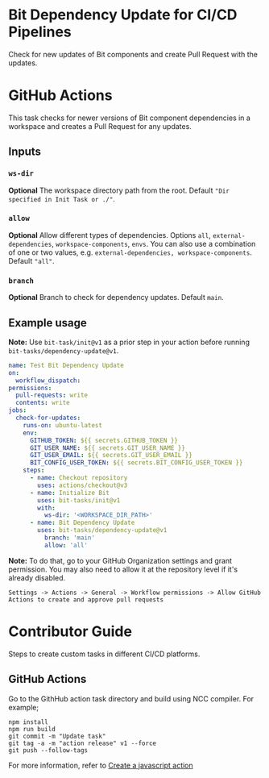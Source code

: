 # Bit Dependency Update for CI/CD Pipelines
Check for new updates of Bit components and create Pull Request with the updates.

# GitHub Actions

This task checks for newer versions of Bit component dependencies in a workspace and creates a Pull Request for any updates.

## Inputs

### `ws-dir`

**Optional** The workspace directory path from the root. Default `"Dir specified in Init Task or ./"`.

### `allow`

**Optional** Allow different types of dependencies. Options `all`, `external-dependencies`, `workspace-components`, `envs`. You can also use a combination of one or two values, e.g. `external-dependencies, workspace-components`. Default `"all"`.

### `branch`

**Optional** Branch to check for dependency updates. Default `main`.

## Example usage

**Note:** Use `bit-task/init@v1` as a prior step in your action before running `bit-tasks/dependency-update@v1`.

```yaml
name: Test Bit Dependency Update
on:
  workflow_dispatch:
permissions:
  pull-requests: write
  contents: write
jobs:
  check-for-updates:
    runs-on: ubuntu-latest
    env:
      GITHUB_TOKEN: ${{ secrets.GITHUB_TOKEN }}
      GIT_USER_NAME: ${{ secrets.GIT_USER_NAME }}
      GIT_USER_EMAIL: ${{ secrets.GIT_USER_EMAIL }}
      BIT_CONFIG_USER_TOKEN: ${{ secrets.BIT_CONFIG_USER_TOKEN }}
    steps:
      - name: Checkout repository
        uses: actions/checkout@v3
      - name: Initialize Bit
        uses: bit-tasks/init@v1
        with:
          ws-dir: '<WORKSPACE_DIR_PATH>'
      - name: Bit Dependency Update
        uses: bit-tasks/dependency-update@v1
          branch: 'main'
          allow: 'all'
```

**Note:** To do that, go to your GitHub Organization settings and grant permission. You may also need to allow it at the repository level if it's already disabled.

```
Settings -> Actions -> General -> Workflow permissions -> Allow GitHub Actions to create and approve pull requests
```

# Contributor Guide

Steps to create custom tasks in different CI/CD platforms.

## GitHub Actions

Go to the GithHub action task directory and build using NCC compiler. For example;

```
npm install
npm run build
git commit -m "Update task"
git tag -a -m "action release" v1 --force
git push --follow-tags
```

For more information, refer to [Create a javascript action](https://docs.github.com/en/actions/creating-actions/creating-a-javascript-action)